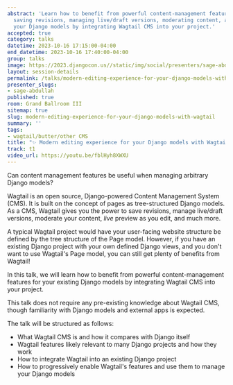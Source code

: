 ```yaml
---
abstract: 'Learn how to benefit from powerful content-management features (such as:
  saving revisions, managing live/draft versions, moderating content, and more) for
  your Django models by integrating Wagtail CMS into your project.'
accepted: true
category: talks
datetime: 2023-10-16 17:15:00-04:00
end_datetime: 2023-10-16 17:40:00-04:00
group: talks
image: https://2023.djangocon.us//static/img/social/presenters/sage-abdullah.png
layout: session-details
permalink: /talks/modern-editing-experience-for-your-django-models-with-wagtail/
presenter_slugs:
- sage-abdullah
published: true
room: Grand Ballroom III
sitemap: true
slug: modern-editing-experience-for-your-django-models-with-wagtail
summary: ''
tags:
- wagtail/butter/other CMS
title: "✨ Modern editing experience for your Django models with Wagtail \U0001F426"
track: t1
video_url: https://youtu.be/fblHyh8XWXU
---
```


Can content management features be useful when managing arbitrary Django models?

Wagtail is an open source, Django-powered Content Management System (CMS). It is built on the concept of pages as tree-structured Django models. As a CMS, Wagtail gives you the power to save revisions, manage live/draft versions, moderate your content, _live_ preview as you edit, and much more.

A typical Wagtail project would have your user-facing website structure be defined by the tree structure of the Page model. However, if you have an existing Django project with your own defined Django views, and you don't want to use Wagtail's Page model, you can still get plenty of benefits from Wagtail!

In this talk, we will learn how to benefit from powerful content-management features for your existing Django models by integrating Wagtail CMS into your project.

This talk does not require any pre-existing knowledge about Wagtail CMS, though familiarity with Django models and external apps is expected.

The talk will be structured as follows:
- What Wagtail CMS is and how it compares with Django itself
- Wagtail features likely relevant to many Django projects and how they work
- How to integrate Wagtail into an existing Django project
- How to progressively enable Wagtail's features and use them to manage your Django models
